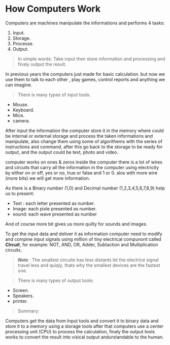 # How Computers Work

Computers are machines manipulate the informations and performs 4 tasks:
1. Input.
1. Storage.
1. Processe.
1. Output.

> In simple words:
Take input then store information and processing and finaly output the result.<br>

In previous years the computers just made for basic calculation. but now we use them to talk to each other , play games, control reports and anything we can imagine.

> There is many types of input tools:
+ Mouse.
+ Keyboard.
+ Mice.
+ camera.

After input the information the computer store it in the memory where could be internal or external storage and process the taken informations and manipulate, also change them using some of algorithems with the series of instructions and command, after this go back to the storage to be ready for output, and the output could be text, photo and video.<br>

computer works on ones & zeros inside the computer there is a lot of wires and circuits that carry all the information in the computer using electricity by either on or off, yes or no, true or false and 1 or 0. alos with more wire (more bits) we will get more information.<br>

As there is a Binary number (1,0) and Decimal number (1,2,3,4,5,6,7,8,9) help us to present:
- Text : each letter presented as number.
- Image: each pixle presented as number.
- sound: each wave presented as number

And of course more bit gives us more quilty for sounds and images.<br>

To get the input data and deliver it as information computer need to modify and compine input signals using million of tiny electrical compunont called ***Circuit***, for example: NOT, AND, OR, Adder, Subtaction and Multiplication circuits.<br>

> ***Note*** : The smallest circuite has less distants let the electrice signal travel less and quiqly, thats why the smallest devices are the fastest one.

> There is many types of output tools:
* Screen.
* Speakers.
* printer.

> Summary:

Computers get the data from Input tools and convert it to binary data and store it to a memory using a storage tools after that computers use a center processing unit (CPU) to process the calculation, finaly the output tools works to convert the result into visical output andurstandable to the human.